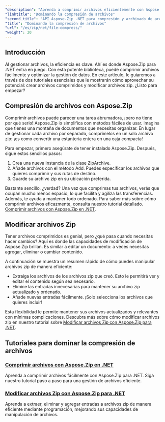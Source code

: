 ```yaml
---
"description": "Aprenda a comprimir archivos eficientemente con Aspose.Zip para .NET con nuestro tutorial detallado. Siga esta guía completa para implementar la compresión de archivos sin problemas en sus aplicaciones .NET."
"linktitle": "Dominando la compresión de archivos"
"second_title": "API Aspose.Zip .NET para compresión y archivado de archivos"
"title": "Dominando la compresión de archivos"
"url": "/es/zip/net/file-compress/"
"weight": 20
---
```


## Introducción

Al gestionar archivos, la eficiencia es clave. Ahí es donde Aspose.Zip para .NET entra en juego. Con esta potente biblioteca, puede comprimir archivos fácilmente y optimizar la gestión de datos. En este artículo, le guiaremos a través de dos tutoriales esenciales que le mostrarán cómo aprovechar su potencial: crear archivos comprimidos y modificar archivos zip. ¿Listo para empezar?

## Compresión de archivos con Aspose.Zip

Comprimir archivos puede parecer una tarea abrumadora, ¡pero no tiene por qué serlo! Aspose.Zip lo simplifica con métodos fáciles de usar. Imagina que tienes una montaña de documentos que necesitas organizar. En lugar de gestionar cada archivo por separado, comprímelos en un solo archivo zip: ¡es como convertir una estantería entera en una caja compacta! 

Para empezar, primero asegúrate de tener instalado Aspose.Zip. Después, sigue estos sencillos pasos:

1. Crea una nueva instancia de la clase ZipArchive.
2. Añade archivos con el método Add. Puedes especificar los archivos que quieres comprimir y sus rutas de destino.
3. Guarde su archivo zip en su ubicación preferida.

Bastante sencillo, ¿verdad? Una vez que comprimas tus archivos, verás que ocupan mucho menos espacio, lo que facilita y agiliza las transferencias. Además, te ayuda a mantener todo ordenado. Para saber más sobre cómo comprimir archivos eficazmente, consulta nuestro tutorial detallado. [Comprimir archivos con Aspose.Zip en .NET](./compression-file/).

## Modificar archivos Zip

Tener archivos comprimidos es genial, pero ¿qué pasa cuando necesitas hacer cambios? Aquí es donde las capacidades de modificación de Aspose.Zip brillan. Es similar a editar un documento: a veces necesitas agregar, eliminar o cambiar contenido.

A continuación se muestra un resumen rápido de cómo puedes manipular archivos zip de manera eficiente:

- Extraiga los archivos de los archivos zip que creó. Esto le permitirá ver y editar el contenido según sea necesario.
- Elimine las entradas innecesarias para mantener su archivo zip actualizado y ordenado.
- Añade nuevas entradas fácilmente. ¡Solo selecciona los archivos que quieres incluir!

Esta flexibilidad le permite mantener sus archivos actualizados y relevantes con mínimas complicaciones. Descubra más sobre cómo modificar archivos zip en nuestro tutorial sobre [Modificar archivos Zip con Aspose.Zip para .NET](./modify-zip-files/).

## Tutoriales para dominar la compresión de archivos
### [Comprimir archivos con Aspose.Zip en .NET](./compression-file/)
Aprenda a comprimir archivos fácilmente con Aspose.Zip para .NET. Siga nuestro tutorial paso a paso para una gestión de archivos eficiente.
### [Modificar archivos Zip con Aspose.Zip para .NET](./modify-zip-files/)
Aprenda a extraer, eliminar y agregar entradas a archivos zip de manera eficiente mediante programación, mejorando sus capacidades de manipulación de archivos.